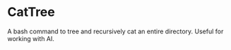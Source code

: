 # CatTree
A bash command to tree and recursively cat an entire directory. Useful for working with AI.
